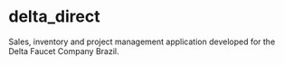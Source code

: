 # delta_direct
Sales, inventory and project management application developed for the Delta Faucet Company Brazil. 
